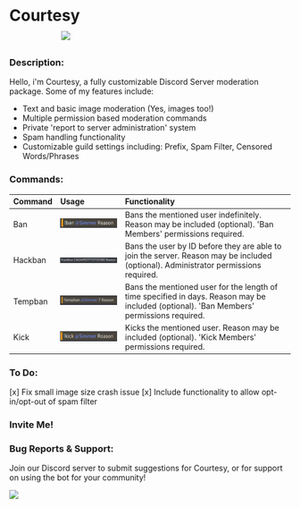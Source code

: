 # Courtesy &nbsp; &nbsp; &nbsp; &nbsp; &nbsp; &nbsp; &nbsp; &nbsp; &nbsp; &nbsp; &nbsp; &nbsp; &nbsp; &nbsp; &nbsp; &nbsp; &nbsp; &nbsp; &nbsp; &nbsp; &nbsp; &nbsp; &nbsp; &nbsp; &nbsp; &nbsp; &nbsp; &nbsp; &nbsp; &nbsp; &nbsp; &nbsp; &nbsp; &nbsp; &nbsp; [![](https://discordapp.com/api/guilds/630989618317230090/widget.png?style=shield)](https://discord.gg/z9qA8KY)

### Description:
Hello, i'm Courtesy, a fully customizable Discord Server moderation package. Some of my features include:
 - Text and basic image moderation (Yes, images too!)
 - Multiple permission based moderation commands
 - Private 'report to server administration' system
 - Spam handling functionality
 - Customizable guild settings including: Prefix, Spam Filter, Censored Words/Phrases

### Commands:
| Command | Usage | Functionality |
|:--------|:------|:--------------|
| Ban | ![](https://raw.githubusercontent.com/simmer-devs/ER-Bot/master/Images/banUsage.PNG) | Bans the mentioned user indefinitely. Reason may be included (optional). 'Ban Members' permissions required. |
| Hackban | ![](https://raw.githubusercontent.com/simmer-devs/ER-Bot/master/Images/hackbanUsage.PNG) | Bans the user by ID before they are able to join the server. Reason may be included (optional). Administrator permissions required. |
| Tempban | ![](https://raw.githubusercontent.com/simmer-devs/ER-Bot/master/Images/tempbanUsage.PNG) | Bans the mentioned user for the length of time specified in days. Reason may be included (optional). 'Ban Members' permissions required. |
| Kick | ![](https://raw.githubusercontent.com/simmer-devs/ER-Bot/master/Images/kickUsage.PNG) | Kicks the mentioned user. Reason may be included (optional). 'Kick Members' permissions required. |

### To Do:
[x] Fix small image size crash issue
[x] Include functionality to allow opt-in/opt-out of spam filter 
### Invite Me!

### Bug Reports & Support:
Join our Discord server to submit suggestions for Courtesy, or for support on using the bot for your community!


[![](https://discordapp.com/api/guilds/630989618317230090/widget.png?style=banner2)](https://discord.gg/z9qA8KY)


